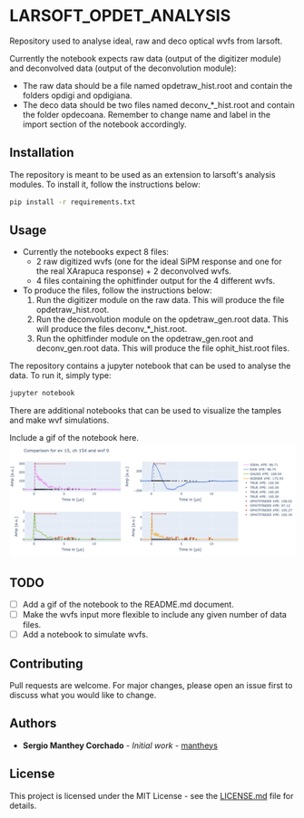 # LARSOFT_OPDET_ANALYSIS

Repository used to analyse ideal, raw and deco optical wvfs from larsoft.

Currently the notebook expects raw data (output of the digitizer module) and deconvolved data (output of the deconvolution module):

- The raw data should be a file named opdetraw_hist.root and contain the folders opdigi and opdigiana.
- The deco data should be two files named deconv_*_hist.root and contain the folder opdecoana. Remember to change name and label in the import section of the notebook accordingly.

## Installation

The repository is meant to be used as an extension to larsoft's analysis modules. To install it, follow the instructions below:

```bash
pip install -r requirements.txt
```

## Usage

- Currently the notebooks expect 8 files:
  - 2 raw digitized wvfs (one for the ideal SiPM response and one for the real XArapuca response) + 2 deconvolved wvfs.
  - 4 files containing the ophitfinder output for the 4 different wvfs.
- To produce the files, follow the instructions below:
    1. Run the digitizer module on the raw data. This will produce the file opdetraw_hist.root.
    2. Run the deconvolution module on the opdetraw_gen.root data. This will produce the files deconv_*_hist.root.
    3. Run the ophitfinder module on the opdetraw_gen.root and deconv_gen.root data. This will produce the file ophit_hist.root files.

The repository contains a jupyter notebook that can be used to analyse the data. To run it, simply type:

```bash
jupyter notebook
```

There are additional notebooks that can be used to visualize the tamples and make wvf simulations.

Include a gif of the notebook here.
![Wvf and ophit data comparison](newplot.png)

## TODO

- [ ] Add a gif of the notebook to the README.md document.
- [ ] Make the wvfs input more flexible to include any given number of data files.
- [ ] Add a notebook to simulate wvfs.

## Contributing

Pull requests are welcome. For major changes, please open an issue first to discuss what you would like to change.

## Authors

- **Sergio Manthey Corchado** - *Initial work* - [mantheys](https://github.com/mantheys)

## License

This project is licensed under the MIT License - see the [LICENSE.md](LICENSE.md) file for details.